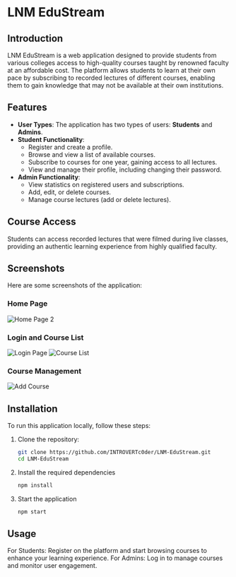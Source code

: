 # LNM EduStream

## Introduction
LNM EduStream is a web application designed to provide students from various colleges access to high-quality courses taught by renowned faculty at an affordable cost. The platform allows students to learn at their own pace by subscribing to recorded lectures of different courses, enabling them to gain knowledge that may not be available at their own institutions.

## Features
- **User Types**: The application has two types of users: **Students** and **Admins**.
- **Student Functionality**:
  - Register and create a profile.
  - Browse and view a list of available courses.
  - Subscribe to courses for one year, gaining access to all lectures.
  - View and manage their profile, including changing their password.
- **Admin Functionality**:
  - View statistics on registered users and subscriptions.
  - Add, edit, or delete courses.
  - Manage course lectures (add or delete lectures).

## Course Access
Students can access recorded lectures that were filmed during live classes, providing an authentic learning experience from highly qualified faculty.

## Screenshots
Here are some screenshots of the application:

### Home Page
![Home Page 2](https://github.com/INTROVERTc0der/LNM-EduStream/blob/main/client/src/Assets/Images/imagesforgit/HomePage.jpg)

### Login and Course List
![Login Page](https://github.com/INTROVERTc0der/LNM-EduStream/blob/main/client/src/Assets/Images/imagesforgit/Login%20page.jpg)
![Course List](https://github.com/INTROVERTc0der/LNM-EduStream/blob/main/client/src/Assets/Images/imagesforgit/courseList.jpg)


### Course Management
![Add Course](https://github.com/INTROVERTc0der/LNM-EduStream/blob/main/client/src/Assets/Images/imagesforgit/createCourse.jpg)

## Installation
To run this application locally, follow these steps:

1. Clone the repository:
   ```bash
   git clone https://github.com/INTROVERTc0der/LNM-EduStream.git
   cd LNM-EduStream

2. Install the required dependencies
   ```bash
   npm install

3. Start the application
   ```bash
   npm start

## Usage
For Students: Register on the platform and start browsing courses to enhance your learning experience.
For Admins: Log in to manage courses and monitor user engagement.

